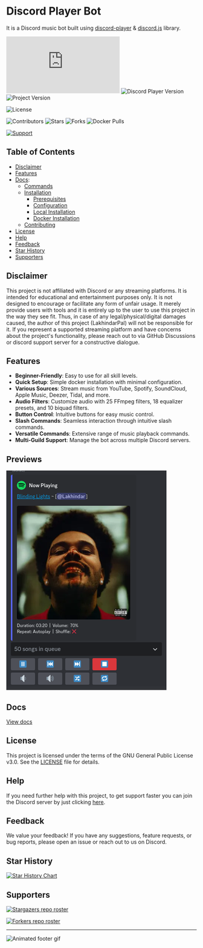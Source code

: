 # Discord Player Bot

It is a Discord music bot built using [discord-player](https://npm.im/discord-player) & [discord.js](https://npm.im/discord.js) library.

![Discord.js Version](https://img.shields.io/github/package-json/dependency-version/LakhindarPal/discord-player-bot/discord.js)
![Discord Player Version](https://img.shields.io/github/package-json/dependency-version/LakhindarPal/discord-player-bot/discord-player)
![Project Version](https://img.shields.io/github/package-json/v/LakhindarPal/discord-player-bot)

![License](https://img.shields.io/github/license/LakhindarPal/discord-player-bot?link=LICENSE)

![Contributors](https://img.shields.io/github/contributors/lakhindarpal/discord-player-bot?logo=github&link=https%3A%2F%2Fgithub.com%2FLakhindarPal%2Fdiscord-player-bot%2Fgraphs%2Fcontributors)
![Stars](https://img.shields.io/github/stars/LakhindarPal/discord-player-bot?link=https%3A%2F%2Fgithub.com%2FLakhindarPal%2Fdiscord-player-bot%2Fstargazers)
![Forks](https://img.shields.io/github/forks/LakhindarPal/discord-player-bot?link=https%3A%2F%2Fgithub.com%2FLakhindarPal%2Fdiscord-player-bot%2Fforks)
![Docker Pulls](https://img.shields.io/docker/pulls/lakhindarpal/discord-player-bot?logo=docker&label=Pulls&link=https%3A%2F%2Fhub.docker.com%2Fr%2Flakhindarpal%2Fdiscord-player-bot)

[![Support](https://img.shields.io/badge/Support-Discord-blue?style=for-the-badge&logo=discord)](https://discord.gg/8yaJBZBQTA)

## Table of Contents

- [Disclaimer](#disclaimer)
- [Features](#features)
- [Docs](docs/README.md):
  - [Commands](docs/COMMANDS.md)
  - [Installation](docs/INSTALLATION.md)
    - [Prerequisites](docs/INSTALLATION.md#prerequisites)
    - [Configuration](docs/INSTALLATION.md#configuration)
    - [Local Installation](docs/INSTALLATION.md#local-installation)
    - [Docker Installation](docs/INSTALLATION.md#docker-installation)
  - [Contributing](docs/CONTRIBUTING.md)
- [License](#license)
- [Help](#help)
- [Feedback](#feedback)
- [Star History](#star-history)
- [Supporters](#supporters)

## Disclaimer

This project is not affiliated with Discord or any streaming platforms. It is intended for educational and entertainment purposes only. It is not designed to encourage or facilitate any form of unfair usage. It merely provide users with tools and it is entirely up to the user to use this project in the way they see fit. Thus, in case of any legal/physical/digital damages caused, the author of this project (LakhindarPal) will not be responsible for it. If you represent a supported streaming platform and have concerns about the project's functionality, please reach out to via GitHub Discussions or discord support server for a constructive dialogue.

## Features

- **Beginner-Friendly**: Easy to use for all skill levels.
- **Quick Setup**: Simple docker installation with minimal configuration.
- **Various Sources**: Stream music from YouTube, Spotify, SoundCloud, Apple Music, Deezer, Tidal, and more.
- **Audio Filters**: Customize audio with 25 FFmpeg filters, 18 equalizer presets, and 10 biquad filters.
- **Button Control**: Intuitive buttons for easy music control.
- **Slash Commands**: Seamless interaction through intuitive slash commands.
- **Versatile Commands**: Extensive range of music playback commands.
- **Multi-Guild Support**: Manage the bot across multiple Discord servers.

## Previews

![Play Song](previews/play_song.png)

## Docs

[View docs](docs/README.md)

## License

This project is licensed under the terms of the GNU General Public License v3.0. See the [LICENSE](LICENSE) file for details.

## Help

If you need further help with this project, to get support faster you can join the Discord server by just clicking [here](https://discord.gg/8yaJBZBQTA).

## Feedback

We value your feedback! If you have any suggestions, feature requests, or bug reports, please open an issue or reach out to us on Discord.

## Star History

[![Star History Chart](https://api.star-history.com/svg?repos=lakhindarpal/discord-player-bot&type=Date)](https://star-history.com/#lakhindarpal/discord-player-bot&Date)

## Supporters

[![Stargazers repo roster](https://reporoster.com/stars/lakhindarpal/discord-player-bot)](https://github.com/lakhindarpal/discord-player-bot/stargazers)

[![Forkers repo roster](https://reporoster.com/forks/lakhindarpal/discord-player-bot)](https://github.com/lakhindarpal/discord-player-bot/network/members)

---

![Animated footer gif](http://randojs.com/images/barsSmallTransparentBackground.gif)
